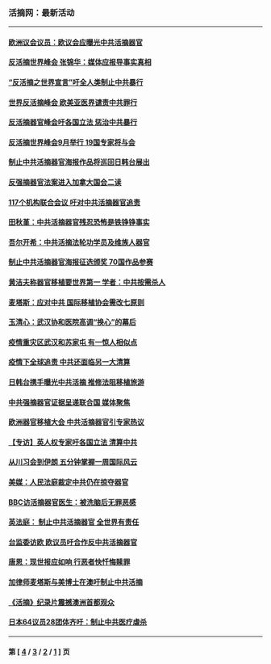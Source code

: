 ### 活摘网：最新活动
---
#### [欧洲议会议员：欧议会应曝光中共活摘器官](../../pages/nf5883/n13336571.md?11130430) 
#### [反活摘世界峰会 张锦华：媒体应报导事实真相](../../pages/nf5883/n13278502.md?11130430) 
#### [“反活摘之世界宣言”吁全人类制止中共暴行](../../pages/nf5883/n13259730.md?11130430) 
#### [世界反活摘峰会 欧美亚医界谴责中共罪行](../../pages/nf5883/n13253550.md?11130430) 
#### [反活摘器官峰会吁各国立法 惩治中共暴行](../../pages/nf5883/n13245052.md?11130430) 
#### [反活摘世界峰会9月举行 19国专家将与会](../../pages/nf5883/n13201492.md?11130430) 
#### [制止中共活摘器官海报作品将巡回日韩台展出](../../pages/nf5883/n13177791.md?11130430) 
#### [反强摘器官法案进入加拿大国会二读](../../pages/nf5883/n13033450.md?11130430) 
#### [117个机构联合会议 吁对中共活摘器官追责](../../pages/nf5883/n12775087.md?11130430) 
#### [田秋堇：中共活摘器官残忍恐怖是铁铮铮事实](../../pages/nf5883/n12702148.md?11130430) 
#### [吾尔开希：中共活摘法轮功学员及维族人器官](../../pages/nf5883/n12693197.md?11130430) 
#### [制止中共活摘器官海报征选颁奖 70国作品参赛](../../pages/nf5883/n12692050.md?11130430) 
#### [黄洁夫称器官移植要世界第一 学者：中共按需杀人](../../pages/nf5883/n12572329.md?11130430) 
#### [麦塔斯：应对中共 国际移植协会需改七原则](../../pages/nf5883/n12514711.md?11130430) 
#### [玉清心：武汉协和医院高调“换心”的幕后](../../pages/nf5883/n12298730.md?11130430) 
#### [疫情重灾区武汉和苏家屯 有一惊人相似点](../../pages/nf5883/n12150824.md?11130430) 
#### [疫情下全球追责 中共还面临另一大清算](../../pages/nf5883/n12070397.md?11130430) 
#### [日韩台携手曝光中共活摘 推修法阻移植旅游](../../pages/nf5883/n11712046.md?11130430) 
#### [中共强摘器官证据呈递联合国 媒体聚焦](../../pages/nf5883/n11546426.md?11130430) 
#### [欧洲器官移植大会 中共活摘器官引专家热议](../../pages/nf5883/n11539095.md?11130430) 
#### [【专访】英人权专家吁各国立法 清算中共](../../pages/nf5883/n11367315.md?11130430) 
#### [从川习会到伊朗 五分钟掌握一周国际风云](../../pages/nf5883/n11338520.md?11130430) 
#### [美媒：人民法庭裁定中共仍在掠夺器官](../../pages/nf5883/n11334897.md?11130430) 
#### [BBC访活摘器官医生：被洗脑后无罪恶感](../../pages/nf5883/n11335935.md?11130430) 
#### [英法庭： 制止中共活摘器官 全世界有责任](../../pages/nf5883/n11330691.md?11130430) 
#### [台监委访欧 欧议员吁合作反中共活摘器官](../../pages/nf5883/n11109190.md?11130430) 
#### [唐恩：现世报应如响 行恶者快忏悔赎罪](../../pages/nf5883/n11104016.md?11130430) 
#### [加律师麦塔斯与美博士在澳吁制止中共活摘](../../pages/nf5883/n10724764.md?11130430) 
#### [《活摘》纪录片震撼澳洲首都观众](../../pages/nf5883/n10722747.md?11130430) 
#### [日本64议员28团体齐吁：制止中共医疗虐杀](../../pages/nf5883/n10587757.md?11130430) 

---
#### 第 [ [4](./4.md?11130430) / [3](./3.md?11130430) / [2](./2.md?11130430) / [1](./1.md?11130430) ] 页
